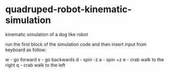 # quadruped-robot-kinematic-simulation
kinematic simulation of a dog like robot

run the first block of the simulation code and then insert input from keyboard as follow:

w - go forward
s - go backwards
d - spin -z
a - spin +z
e - crab walk to the right
q - crab walk to the left
